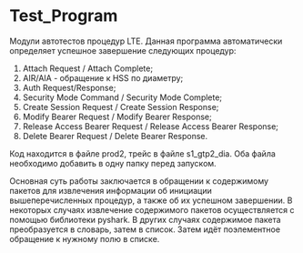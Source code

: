 # Test_Program
Модули автотестов процедур LTE. 
Данная программа автоматически определяет успешное завершение следующих процедур:
1) Attach Request / Attach Complete;
2) AIR/AIA - обращение к HSS по диаметру;
3) Auth Request/Response;
4) Security Mode Command / Security Mode Complete;
5) Create Session Request / Create Session Response;
6) Modify Bearer Request / Modify Bearer Response;
7) Release Access Bearer Request / Release Access Bearer Response;
8) Delete Bearer Request / Delete Bearer Response.

Код находится в файле prod2, трейс в файле s1_gtp2_dia. Оба файла необходимо добавить в одну папку перед запуском. 

Основная суть работы заключается в обращении к содержимому пакетов для извлечения информации об инициации вышеперечисленных процедур, а также об их успешном завершении. 
В некоторых случаях извлечение содержимого пакетов осуществляется с помощью библиотеки pyshark. В других случаях содержимое пакета преобразуется в словарь, затем в список. Затем идёт поэлементное обращение к нужному полю в списке. 
